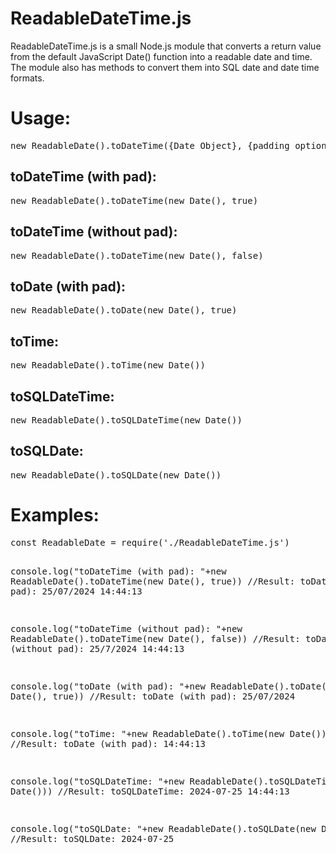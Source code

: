 <h1>ReadableDateTime.js</h1>
ReadableDateTime.js is a small Node.js module that converts a return value from the default JavaScript Date() function into a readable date and time. The module also has methods to convert them into SQL date and date time formats.
<h1>Usage:</h1>
<pre>
new ReadableDate().toDateTime({Date Object}, {padding option true/false})
</pre>
<h2>toDateTime (with pad):</h2>
<pre>
new ReadableDate().toDateTime(new Date(), true)
</pre>

<h2>toDateTime (without pad):</h2>
<pre>
new ReadableDate().toDateTime(new Date(), false)
</pre>

<h2>toDate (with pad):</h2>
<pre>
new ReadableDate().toDate(new Date(), true)
</pre>

<h2>toTime:</h2>
<pre>
new ReadableDate().toTime(new Date())
</pre>

<h2>toSQLDateTime:</h2>
<pre>
new ReadableDate().toSQLDateTime(new Date())
</pre>

<h2>toSQLDate:</h2>
<pre>
new ReadableDate().toSQLDate(new Date())
</pre>
<h1>Examples:</h1>
<pre>
const ReadableDate = require('./ReadableDateTime.js')

console.log("toDateTime (with pad): "+new ReadableDate().toDateTime(new Date(), true))
//Result: toDateTime (with pad): 25/07/2024 14:44:13

console.log("toDateTime (without pad): "+new ReadableDate().toDateTime(new Date(), false))
//Result: toDateTime (without pad): 25/7/2024 14:44:13

console.log("toDate (with pad): "+new ReadableDate().toDate(new Date(), true))
//Result: toDate (with pad): 25/07/2024

console.log("toTime: "+new ReadableDate().toTime(new Date()))
//Result: toDate (with pad): 14:44:13

console.log("toSQLDateTime: "+new ReadableDate().toSQLDateTime(new Date()))
//Result: toSQLDateTime: 2024-07-25 14:44:13

console.log("toSQLDate: "+new ReadableDate().toSQLDate(new Date()))
//Result: toSQLDate: 2024-07-25
</pre>